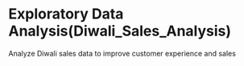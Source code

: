 # Exploratory Data Analysis(Diwali_Sales_Analysis)
 Analyze Diwali sales data to improve customer experience and sales
